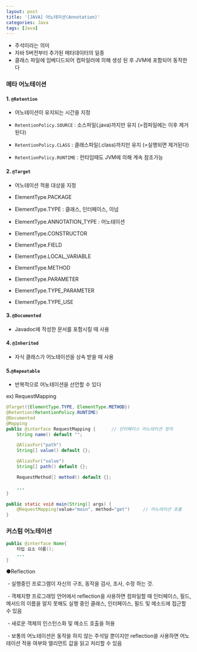 ```yaml
---
layout: post
title: '[JAVA] 어노테이션(Annotation)'
categories: Java
tags: [Java]
---
```

- 주석이라는 의미
- 자바 5버전부터 추가된 메타데이터의 일종
- 클래스 파일에 임베디드되어 컴파일러에 의해 생성 된 후 JVM에 포함되어 동작한다


### 메타 어노테이션
#### 1. **`@Retention`**
- 어노테이션이 유지되는 시간을 지정
  
- `RetentionPolicy.SOURCE` : 소스파일(.java)까지만 유지 (=컴파일에는 이후 제거된다)
- `RetentionPolicy.CLASS` : 클래스파일(.class)까지만 유지 (=실행되면 제거된다)
- `RetentionPolicy.RUNTIME` : 런타임때도 JVM에 의해 계속 참조가능


#### 2. **`@Target`**
- 어노테이션 적용 대상을 지정

- ElementType.PACKAGE
- ElementType.TYPE : 클래스, 인터페이스, 이넘
- ElementType.ANNOTATION_TYPE : 어노테이션
- ElementType.CONSTRUCTOR
- ElementType.FIELD
- ElementType.LOCAL_VARIABLE
- ElementType.METHOD
- ElementType.PARAMETER
- ElementType.TYPE_PARAMETER
- ElementType.TYPE_USE 

#### 3. `@Documented`
- Javadoc에 작성한 문서를 포함시킬 때 사용

#### 4. `@Inherited`
- 자식 클래스가 어노테이션을 상속 받을 때 사용

#### 5.`@Repeatable`
- 반복적으로 어노테이션을 선언할 수 있다



ex) RequestMapping

```java
@Target({ElementType.TYPE, ElementType.METHOD})
@Retention(RetentionPolicy.RUNTIME)
@Documented
@Mapping
public @interface RequestMapping {		// 인터페이스 어노테이션 정의
    String name() default "";

    @AliasFor("path")
    String[] value() default {};

    @AliasFor("value")
    String[] path() default {};

    RequestMethod[] method() default {};

    ...
}

public static void main(String[] args) {
    @RequestMapping(value="main", method="get")		// 어노테이션 호출
}
```

### 커스텀 어노테이션

```java
public @interface Name{
    타입 요소 이름(); 
    ...
}
```



●Reflection

 - 실행중인 프로그램이 자신의 구조, 동작을 검사, 조사, 수정 하는 것.

 - 객체지향 프로그래밍 언어에서 reflection을 사용하면 컴파일할 때 인터페이스, 필드, 메서드의 이름을 알지 못해도 실행 중인 클래스, 인터페이스, 필드 및 메소드에 접근할 수 있음

 - 새로운 객체의 인스턴스화 및 메소드 호출을 허용

 - 보통의 어노테이션은 동작을 하지 않는 주석일 뿐이지만 reflection을 사용하면 어노테이션 적용 여부와 엘리먼트 값을 읽고 처리할 수 있음